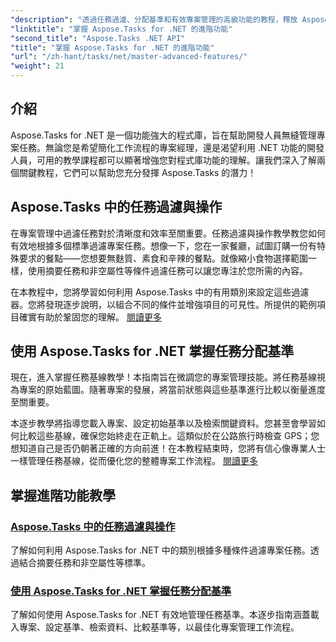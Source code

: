 ```yaml
---
"description": "透過任務過濾、分配基準和有效專案管理的高級功能的教程，釋放 Aspose.Tasks for .NET 的潛力。"
"linktitle": "掌握 Aspose.Tasks for .NET 的進階功能"
"second_title": "Aspose.Tasks .NET API"
"title": "掌握 Aspose.Tasks for .NET 的進階功能"
"url": "/zh-hant/tasks/net/master-advanced-features/"
"weight": 21
---
```


## 介紹

Aspose.Tasks for .NET 是一個功能強大的程式庫，旨在幫助開發人員無縫管理專案任務。無論您是希望簡化工作流程的專案經理，還是渴望利用 .NET 功能的開發人員，可用的教學課程都可以顯著增強您對程式庫功能的理解。讓我們深入了解兩個關鍵教程，它們可以幫助您充分發揮 Aspose.Tasks 的潛力！

## Aspose.Tasks 中的任務過濾與操作

在專案管理中過濾任務對於清晰度和效率至關重要。任務過濾與操作教學教您如何有效地根據多個標準過濾專案任務。想像一下，您在一家餐廳，試圖訂購一份有特殊要求的餐點——您想要無麩質、素食和辛辣的餐點。就像縮小食物選擇範圍一樣，使用摘要任務和非空屬性等條件過濾任務可以讓您專注於您所需的內容。

在本教程中，您將學習如何利用 Aspose.Tasks 中的有用類別來設定這些過濾器。您將發現逐步說明，以組合不同的條件並增強項目的可見性。所提供的範例項目確實有助於鞏固您的理解。 [閱讀更多](./task-filtering-and-operation/)

## 使用 Aspose.Tasks for .NET 掌握任務分配基準

現在，進入掌握任務基線教學！本指南旨在微調您的專案管理技能。將任務基線視為專案的原始藍圖。隨著專案的發展，將當前狀態與這些基準進行比較以衡量進度至關重要。

本逐步教學將指導您載入專案、設定初始基準以及檢索關鍵資料。您甚至會學習如何比較這些基線，確保您始終走在正軌上。這類似於在公路旅行時檢查 GPS；您想知道自己是否仍朝著正確的方向前進！在本教程結束時，您將有信心像專業人士一樣管理任務基線，從而優化您的整體專案工作流程。 [閱讀更多](./mastering-assignment-baseline/)

## 掌握進階功能教學
### [Aspose.Tasks 中的任務過濾與操作](./task-filtering-and-operation/)
了解如何利用 Aspose.Tasks for .NET 中的類別根據多種條件過濾專案任務。透過結合摘要任務和非空屬性等標準。
### [使用 Aspose.Tasks for .NET 掌握任務分配基準](./mastering-assignment-baseline/)
了解如何使用 Aspose.Tasks for .NET 有效地管理任務基準。本逐步指南涵蓋載入專案、設定基準、檢索資料、比較基準等，以最佳化專案管理工作流程。